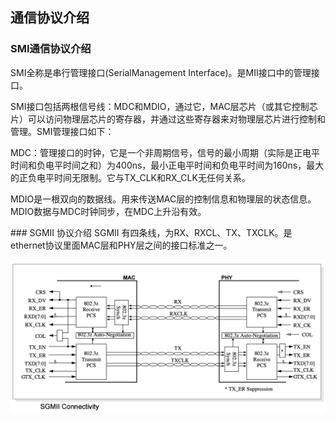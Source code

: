 ## 通信协议介绍   

### SMI通信协议介绍 
SMI全称是串行管理接口(SerialManagement Interface)。是MII接口中的管理接口。 

SMI接口包括两根信号线：MDC和MDIO，通过它，MAC层芯片（或其它控制芯片）可以访问物理层芯片的寄存器，并通过这些寄存器来对物理层芯片进行控制和管理。SMI管理接口如下： 

MDC：管理接口的时钟，它是一个非周期信号，信号的最小周期（实际是正电平时间和负电平时间之和）为400ns，最小正电平时间和负电平时间为160ns，最大的正负电平时间无限制。它与TX_CLK和RX_CLK无任何关系。 

MDIO是一根双向的数据线。用来传送MAC层的控制信息和物理层的状态信息。MDIO数据与MDC时钟同步，在MDC上升沿有效。 


\### SGMII 协议介绍 
SGMII 有四条线，为RX、RXCL、TX、TXCLK。是ethernet协议里面MAC层和PHY层之间的接口标准之一。 

![SGMII协议连接图](img/1.png) 